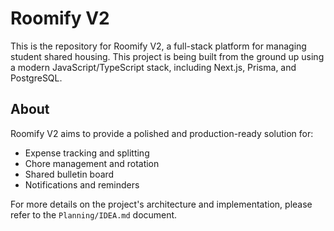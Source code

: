 # Roomify V2

This is the repository for Roomify V2, a full-stack platform for managing student shared housing. This project is being built from the ground up using a modern JavaScript/TypeScript stack, including Next.js, Prisma, and PostgreSQL.

## About

Roomify V2 aims to provide a polished and production-ready solution for:

- Expense tracking and splitting
- Chore management and rotation
- Shared bulletin board
- Notifications and reminders

For more details on the project's architecture and implementation, please refer to the `Planning/IDEA.md` document.
